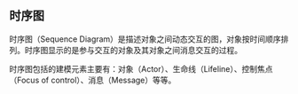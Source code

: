 ## 时序图

时序图（Sequence Diagram）是描述对象之间动态交互的图，对象按时间顺序排列。时序图显示的是参与交互的对象及其对象之间消息交互的过程。

时序图包括的建模元素主要有：对象（Actor）、生命线（Lifeline）、控制焦点（Focus of control）、消息（Message）等等。







